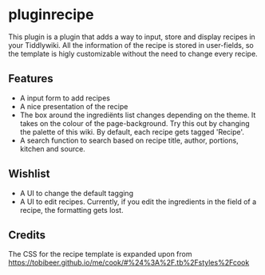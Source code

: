 # pluginrecipe


This plugin is a plugin that adds a way to input, store and display recipes in your Tiddlywiki. All the information of the recipe is stored in user-fields, so the template is higly customizable without the need to change every recipe.

## Features
* A input form to add recipes
* A nice presentation of the recipe
* The box around the ingrediënts list changes depending on the theme. It takes on the colour of the page-background. Try this out by changing the palette of this wiki.
By default, each recipe gets tagged 'Recipe'.
* A search function to search based on recipe title, author, portions, kitchen and source.

## Wishlist
* A UI to change the default tagging
* A UI to edit recipes. Currently, if you edit the ingredients in the field of a recipe, the formatting gets lost.

## Credits
The CSS for the recipe template is expanded upon from https://tobibeer.github.io/me/cook/#%24%3A%2F.tb%2Fstyles%2Fcook
